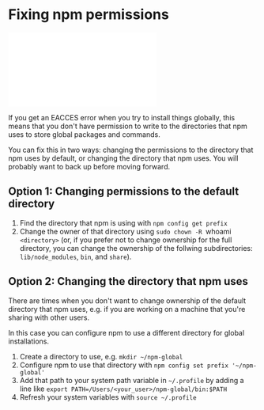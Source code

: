 <!--
title: 03 - Fixing npm permissions
featured: true
-->

# Fixing npm permissions

<iframe src="//www.youtube.com/embed/bxvybxYFq2o" frameborder="0" allowfullscreen></iframe>

If you get an EACCES error when you try to install things globally, this means that you don't have permission to write to the directories that npm uses to store global packages and commands.

You can fix this in two ways: changing the permissions to the directory that npm uses by default, or changing the directory that npm uses. You will probably want to back up before moving forward.

## Option 1: Changing permissions to the default directory

1. Find the directory that npm is using with `npm config get prefix`
1. Change the owner of that directory using `sudo chown -R `whoami` <directory>` (or, if you prefer not to change ownership for the full directory, you can change the ownership of the follwing subdirectories: `lib/node_modules`, `bin`, and `share`).

## Option 2: Changing the directory that npm uses

There are times when you don't want to change ownership of the default directory that npm uses, e.g. if you are working on a machine that you're sharing with other users.

In this case you can configure npm to use a different directory for global installations.

1. Create a directory to use, e.g. `mkdir ~/npm-global`
1. Configure npm to use that directory with `npm config set prefix '~/npm-global'`
1. Add that path to your system path variable in `~/.profile` by adding a line like `export PATH=/Users/<your_user>/npm-global/bin:$PATH`
1. Refresh your system variables with `source ~/.profile`

